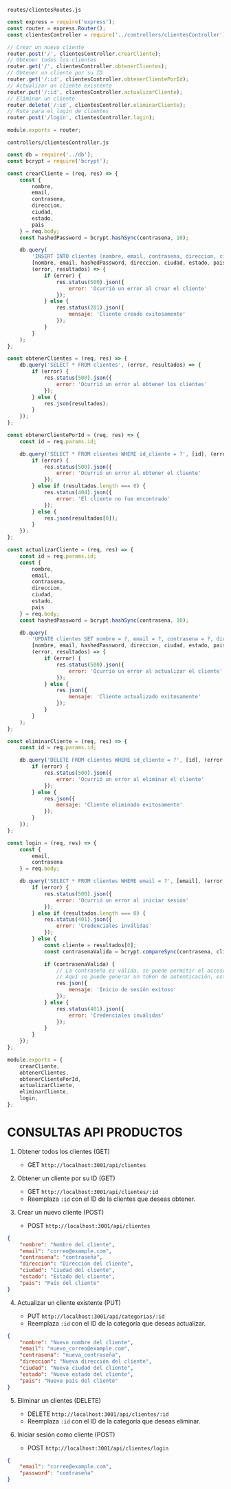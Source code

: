 `routes/clientesRoutes.js`
```js
const express = require('express');
const router = express.Router();
const clientesController = require('../controllers/clientesController');

// Crear un nuevo cliente
router.post('/', clientesController.crearCliente);
// Obtener todos los clientes
router.get('/', clientesController.obtenerClientes);
// Obtener un cliente por su ID
router.get('/:id', clientesController.obtenerClientePorId);
// Actualizar un cliente existente
router.put('/:id', clientesController.actualizarCliente);
// Eliminar un cliente
router.delete('/:id', clientesController.eliminarCliente);
// Ruta para el login de clientes
router.post('/login', clientesController.login);

module.exports = router;
```

`controllers/clientesController.js`
```js
const db = require('../db');
const bcrypt = require('bcrypt');

const crearCliente = (req, res) => {
	const {
		nombre,
		email,
		contrasena,
		direccion,
		ciudad,
		estado,
		pais
	} = req.body;
	const hashedPassword = bcrypt.hashSync(contrasena, 10);

	db.query(
		'INSERT INTO clientes (nombre, email, contrasena, direccion, ciudad, estado, pais) VALUES (?, ?, ?, ?, ?, ?, ?)',
		[nombre, email, hashedPassword, direccion, ciudad, estado, pais],
		(error, resultados) => {
			if (error) {
				res.status(500).json({
					error: 'Ocurrió un error al crear el cliente'
				});
			} else {
				res.status(201).json({
					mensaje: 'Cliente creado exitosamente'
				});
			}
		}
	);
};

const obtenerClientes = (req, res) => {
	db.query('SELECT * FROM clientes', (error, resultados) => {
		if (error) {
			res.status(500).json({
				error: 'Ocurrió un error al obtener los clientes'
			});
		} else {
			res.json(resultados);
		}
	});
};

const obtenerClientePorId = (req, res) => {
	const id = req.params.id;

	db.query('SELECT * FROM clientes WHERE id_cliente = ?', [id], (error, resultados) => {
		if (error) {
			res.status(500).json({
				error: 'Ocurrió un error al obtener el cliente'
			});
		} else if (resultados.length === 0) {
			res.status(404).json({
				error: 'El cliente no fue encontrado'
			});
		} else {
			res.json(resultados[0]);
		}
	});
};

const actualizarCliente = (req, res) => {
	const id = req.params.id;
	const {
		nombre,
		email,
		contrasena,
		direccion,
		ciudad,
		estado,
		pais
	} = req.body;
	const hashedPassword = bcrypt.hashSync(contrasena, 10);

	db.query(
		'UPDATE clientes SET nombre = ?, email = ?, contrasena = ?, direccion = ?, ciudad = ?, estado = ?, pais = ? WHERE id_cliente = ?',
		[nombre, email, hashedPassword, direccion, ciudad, estado, pais, id],
		(error, resultados) => {
			if (error) {
				res.status(500).json({
					error: 'Ocurrió un error al actualizar el cliente'
				});
			} else {
				res.json({
					mensaje: 'Cliente actualizado exitosamente'
				});
			}
		}
	);
};

const eliminarCliente = (req, res) => {
	const id = req.params.id;

	db.query('DELETE FROM clientes WHERE id_cliente = ?', [id], (error, resultados) => {
		if (error) {
			res.status(500).json({
				error: 'Ocurrió un error al eliminar el cliente'
			});
		} else {
			res.json({
				mensaje: 'Cliente eliminado exitosamente'
			});
		}
	});
};

const login = (req, res) => {
	const {
		email,
		contrasena
	} = req.body;

	db.query('SELECT * FROM clientes WHERE email = ?', [email], (error, resultados) => {
		if (error) {
			res.status(500).json({
				error: 'Ocurrió un error al iniciar sesión'
			});
		} else if (resultados.length === 0) {
			res.status(401).json({
				error: 'Credenciales inválidas'
			});
		} else {
			const cliente = resultados[0];
			const contrasenaValida = bcrypt.compareSync(contrasena, cliente.contrasena);

			if (contrasenaValida) {
				// La contraseña es válida, se puede permitir el acceso
				// Aquí se puede generar un token de autenticación, establecer una sesión, etc.
				res.json({
					mensaje: 'Inicio de sesión exitoso'
				});
			} else {
				res.status(401).json({
					error: 'Credenciales inválidas'
				});
			}
		}
	});
};

module.exports = {
	crearCliente,
	obtenerClientes,
	obtenerClientePorId,
	actualizarCliente,
	eliminarCliente,
	login,
};
```

# CONSULTAS API PRODUCTOS

1. Obtener todos los clientes (GET)
	
	* GET `http://localhost:3001/api/clientes`

2. Obtener un cliente por su ID (GET)

	* GET `http://localhost:3001/api/clientes/:id`
	* Reemplaza `:id` con el ID de la clientes que deseas obtener.

3. Crear un nuevo cliente (POST)

	* POST `http://localhost:3001/api/clientes`
```json
{
	"nombre": "Nombre del cliente",
	"email": "correo@example.com",
	"contrasena": "contraseña",
	"direccion": "Dirección del cliente",
	"ciudad": "Ciudad del cliente",
	"estado": "Estado del cliente",
	"pais": "País del cliente"
}
```

4. Actualizar un cliente existente (PUT)

	* PUT `http://localhost:3001/api/categorias/:id`
	* Reemplaza `:id` con el ID de la categoría que deseas actualizar.
```json
{
	"nombre": "Nuevo nombre del cliente",
	"email": "nuevo_correo@example.com",
	"contrasena": "nueva_contraseña",
	"direccion": "Nueva dirección del cliente",
	"ciudad": "Nueva ciudad del cliente",
	"estado": "Nuevo estado del cliente",
	"pais": "Nuevo país del cliente"
}
```


5. Eliminar un clientes (DELETE)

	* DELETE `http://localhost:3001/api/clientes/:id`
	* Reemplaza `:id` con el ID de la categoría que deseas eliminar.

6. Iniciar sesión como cliente (POST)

	* POST `http://localhost:3001/api/clientes/login`
```json
{
	"email": "correo@example.com",
	"password": "contraseña"
}
```